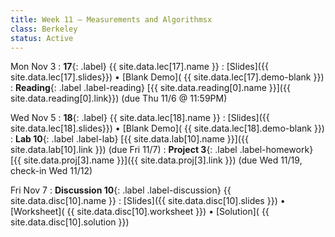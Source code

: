 ```yaml
---
title: Week 11 — Measurements and Algorithmsx
class: Berkeley
status: Active
---
```


Mon Nov 3
: **17**{: .label} {{ site.data.lec[17].name }} 
    : [Slides]({{ site.data.lec[17].slides}})
      &#8226; [Blank Demo]( {{ site.data.lec[17].demo-blank }})
: **Reading**{: .label .label-reading} [{{ site.data.reading[0].name }}]({{ site.data.reading[0].link}}) (due Thu 11/6 @ 11:59PM)

Wed Nov 5
: **18**{: .label} {{ site.data.lec[18].name }} 
    : [Slides]({{ site.data.lec[18].slides}})
      &#8226; [Blank Demo]( {{ site.data.lec[18].demo-blank }})
: **Lab 10**{: .label .label-lab} [{{ site.data.lab[10].name }}]({{ site.data.lab[10].link }}) (due Fri 11/7)
: **Project 3**{: .label .label-homework} [{{ site.data.proj[3].name }}]({{ site.data.proj[3].link }})
    (due Wed 11/19, check-in Wed 11/12)

Fri Nov 7
: **Discussion 10**{: .label .label-discussion} {{ site.data.disc[10].name }}
   : [Slides]({{ site.data.disc[10].slides }})
     &#8226; [Worksheet]( {{ site.data.disc[10].worksheet }})
     &#8226; [Solution]( {{ site.data.disc[10].solution }})





